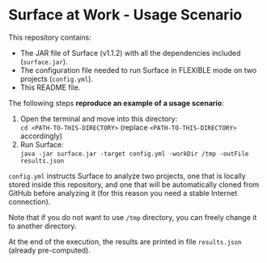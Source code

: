 # Surface at Work - Usage Scenario

This repository contains:

- The JAR file of Surface (v1.1.2) with all the dependencies included (`surface.jar`).
- The configuration file needed to run Surface in FLEXIBLE mode on two projects (`config.yml`).
- This README file.

The following steps **reproduce an example of a usage scenario**:

1. Open the terminal and move into this directory:  
   `cd <PATH-TO-THIS-DIRECTORY>` (replace `<PATH-TO-THIS-DIRECTORY>` accordingly)
2. Run Surface:  
   `java -jar surface.jar -target config.yml -workDir /tmp -outFile results.json`

`config.yml` instructs Surface to analyze two projects, one that is locally stored inside this repository, and one that
will be automatically cloned from GitHub before analyzing it (for this reason you need a stable Internet connection).

Note that if you do not want to use `/tmp` directory, you can freely change it to another directory.

At the end of the execution, the results are printed in file `results.json` (already pre-computed).
